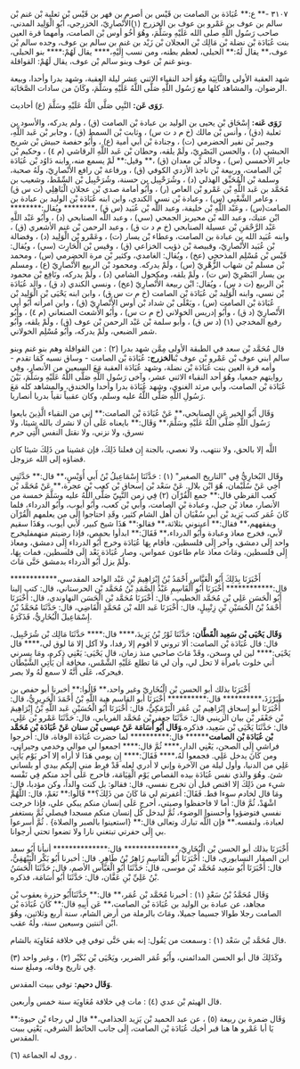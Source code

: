 ٣١٠٧ -** ع:** عُبَادَة بن الصامت بن قَيْس بن أصرم بن فهر بن قَيْس بْن ثعلبة بْن غنم بْن سالم بن عوف بن عَمْرو بن عوف بن الخزرج (١)الأَنْصارِيّ، الخزرجي، أَبُو الْوَلِيد المدني، صاحب رَسُول اللَّهِ صلى الله عَلَيْهِ وسَلَّمَ، وهُوَ أَخُو أوس بْن الصامت، وأمهما قرة العين بنت عُبَادَة بْن نضلة بْن مَالِك بْن العجلان بْن زَيْد بن غنم بن سالم بن عوف، وجده سالم بْن عوف،** يقال لَهُ:** الحبلى، لعظم بطنه، ومن نسب إِلَيْهِ،**** يقال لَهُمْ:**** بنو الحبلى، وبنو غنم بْن عوف وبنو سالم بْن عوف، يقال لَهُمْ: القواقلة.

شهد العقبة الأولى والثَّانِيَة وهُوَ أحد النقباء الاثني عشر ليلة العقبة، وشهد بدرا وأحدا، وبيعة الرضوان، والمشاهد كلها مع رَسُول اللَّهِ صَلَّى اللَّهُ عَلَيْهِ وسَلَّمَ، وكَانَ من سادات الصَّحَابَة.

**رَوَى عَن:** النَّبِي صَلَّى اللَّهُ عَلَيْهِ وسَلَّمَ (ع) أحاديث.

**رَوَى عَنه:** إِسْحَاق بْن يحيى بن الوليد بن عبادة بْن الصامت (ق) ، ولم يدركه، والأسود بن ثعلبة (دق) ، وأنس بْن مالك (خ م د ت س) ، وثابت بْن السمط (ق) ، وجابر بْن عَبد اللَّهِ، وجبير بْن نفير الحضرمي (ت) ، وجنادة بْن أَبي أمية (ع) ، وأَبُو حفصة حبيش بْن شريح الحبشي (د) ، والحسن البَصْرِيّ، ولَمْ يلقه، وحطان بْن عَبد اللَّهِ الرقاشي (م ٤) ، وحكيم بْن جابر الأحمسي (س) ، وخالد بْن معدان (ق) ،** وقيل:** لَمْ يسمع منه، وابنه دَاوُد بْن عُبَادَة بْن الصامت، وربيعة بْن ناجذ الأزدي الكوفي (ق) ، ورفاعة بْن رافع الأَنْصارِيّ، ولَهُ صحبة، وسلمة بْن الْمُحَبِّق الهذلي (د) ، وشُرَحْبِيل بن حسنة، وشُرَحْبِيل بْن السِّمْط، وشعيب بن مُحَمَّد بن عَبد اللَّهِ بْن عَمْرو بْن العاص (ر) ، وأَبُو أمامة صدي بْن عجلان الْبَاهِلِي (ت س ق) ، وعامر الشَّعْبِي (س) ، وعبادة بْن نسي الكندي، وابن ابنه عُبَادَة بْن الوليد بن عبادة بن الصامت(س) ، وعَبْد اللَّهِ بْن خليفة، وعبد اللَّه بْن عُبَيد (س ق) ،******** ويُقال:******** ابْن عتيك، وعبد الله بْن محيريز الجمحي (سي) ، وعبد اللَّه الصنابحي (د) ، وأَبُو عَبْد اللَّهِ عَبْد الرَّحْمَنِ بْن عسيلة الصنابحي (خ م د ت ق) ، وعبد الرحمن بْن غنم الأشعري (ق) ، وابنه عُبَيد الله بن عبادة بن الصامت، وعطاء بْن يسار (ت) ، وعَمْرو بْن الْوَلِيد (د) ، وفضالة بْن عُبَيد الأَنْصارِيّ، وقبيصة بْن ذؤيب الخزاعي (ق) ، وقيس بْن الْحَارِث (سي) ، ويُقال: قَيْس بْن مُسْلِم المذحجي (عخ) ، ويُقال: الغامدي، وكثير بْن مرة الحضرمي (س) ، ومحمد بْن مسلم بْن شهاب الزُّهْرِيّ (س) ، ولَمْ يدركه. ومحمود بْن الربيع الأَنْصارِيّ (ع) ، ومسلم بن يسار البَصْرِيّ (س ت) ، ولَمْ يلقه، ومكحول الشامي (د) ، ولَمْ يدركه، ونَافِع بْن محمود بْن الربيع (ت د س) ، ويُقال: ابْن ربيعة الأَنْصارِيّ (عخ) ، ونسي الكندي (د ق) ، والد عُبَادَة بْن نسي، وابنه الْوَلِيد بْن عُبَادَة بْن الصامت (خ م ت س ق) ، وابن ابنه يَحْيَى بْن الْوَلِيد بْن عُبَادَة بْن الصامت (س) ، ويَعْلَى بْن شداد بْن أوس الأَنْصارِيّ (ق) ، وابن امرأته أَبُو أبي الأَنْصارِيّ (د ق) ، وأَبُو إدريس الخولاني (خ م ت س) ، وأَبُو الأشعث الصنعاني (م ٤) ، وأَبُو رفيع المخدجي (١) (د س ق) ، وأبو سلمة بْن عَبْد الرحمن بْن عوف (ق) ، ولَمْ يلقه، وأَبُو شمر الضبعي، ولَمْ يدركه، وأَبُو مُسْلِم الخولاني.

قال مُحَمَّد بْن سعد في الطبقة الأولى مِمَّن شهد بدرا (٢) : من القواقلة وهم بنو غنم وبنو سالم ابني عوف بْن عَمْرو بْن عوف بْن**الخزرج:** عُبَادَة بْن الصامت - وساق نسبه كَمَا تقدم - وأمه قرة العين بنت عُبَادَة بْن نضلة، وشهد عُبَادَة العقبة مَعَ السبعين من الأنصار، وفِي روايتهم جمعيا، وهُوَ أحد النقباء الاثني عشر، وآخى رَسُول اللَّهِ صَلَّى اللَّهُ عَلَيْهِ وسَلَّمَ، بَيْنَ عُبَادَة بْن الصامت، وأبي مرثد الغنوي، وشهد عُبَادَة بدرا وأحدا والخندق، والمشاهد كله مَعَ رَسُولِ اللَّهِ صَلَّى اللَّهُ عليه وسلم، وكان عقبياً تقياً بدريا أنصاريا.

وَقَال أَبُو الخير عَنِ الصنابحي،** عَنْ عُبَادَة بْن الصامت:** إني من النقباء الَّذِينَ بايعوا رَسُول اللَّهِ صَلَّى اللَّهُ عَلَيْهِ وسَلَّمَ،** وَقَال:** بايعناه عَلَى أَن لا نشرك بالله شيئا، ولا نسرق، ولا نزني، ولا نقتل النفس الَّتِي حرم

اللَّه إلا بالحق، ولا ننتهب، ولا نعصي، بالجنة إِن فعلنا ذَلِكَ، فإن غشينا من ذَلِكَ شيئا كان قضاؤه إلى الله عزوجل.

وقَال البُخارِيُّ فِي "التاريخ الصغير" (١) : حَدَّثَنَا إِسْمَاعِيلُ بْنُ أَبي أُوَيْسٍ،** قال:** حَدَّثَنِي أَخِي عَنْ سُلَيْمان، هُوَ ابْن بلال. عَنْ سَعْد بْن إسحاق بْن كعب بْن عجرة،** عَنْ مُحَمَّد بْن كعب القرظي قال:** جمع الْقُرْآن (٢) فِي زمن النَّبِيّ صَلَّى اللَّهُ عليه وسَلَّمَ خمسة من الأنصار، معاذ بْن جبل، وعبادة بْن الصامت، وأبي بْن كعب، وأَبُو أيوب، وأَبُو الدرداء، فلما كَانَ عُمَر كتب يَزِيد بْن أَبي سُفْيَان أَن أَهل الشام كثير، وقَدِ احتاجوا إِلَى من يعلمهم الْقُرْآن ويفقههم،** فقال:** أعينوني بثلاثة،** فقالو:** هَذَا شيخ كبير، لأبي أيوب، وهَذَا سقيم لأبي، فخرج معاذ وعبادة وأَبُو الدرداء،** فَقَالَ:** ابدأوا بحمص، فإذا رضيتم منهمفليخرج واحد إِلَى دمشق، وآخر إِلَى فلسطين، فأقام بِهَا عُبَادَة وخرج أَبُو الدرداء إِلَى دمشق، ومعاذ إِلَى فلسطين، ومَاتَ معاذ عام طاعون عمواس، وصار عُبَادَة بَعْد إِلَى فلسطين، فمات بِهَا، ولَمْ يزل أَبُو الدرداء بدمشق حَتَّى مَاتَ.

أَخْبَرَنَا بِذَلِكَ أَبُو الْعَبَّاسِ أَحْمَدُ بْنُ إِبْرَاهِيمَ بْنِ عَبْد الواحد المقدسي،************ قال:************ أَخْبَرَنَا أَبُو الْقَاسِمِ عَبْدُ الصَّمَدِ بْنُ مُحَمَّد بْن الحرستاني، قال: كتب إلينا أَبُو الْحَسَن عَلِي بْن مُحَمَّد الخطيب، قال: أَخْبَرَنَا مُحَمَّد بْن الْحَسَن النهاوندي، قال: أَخْبَرَنَا أَحْمَدُ بْنُ الْحُسَيْنِ بْنِ زِنْبِيلٍ، قال: أَخْبَرَنَا عَبد الله بْن مُحَمَّدٍ الْقَاضِي، قال: حَدَّثَنَا مُحَمَّدُ بْنُ إِسْمَاعِيلَ الْبُخَارِيُّ، فَذَكَرَهُ.

**وَقَال يَحْيَى بْن سَعِيد الْقَطَّان:** حَدَّثَنَا ثَوْرُ بْنُ يَزِيدَ،**** قال:**** حَدَّثَنَا مَالِك بْن شُرَحْبِيل، قال: قال عُبَادَة بْن الصامت: ألا تروني لا أقوم إلا رفدا، ولا آكل إلا مَا لوق لي،**** قال يَحْيَى:**** لين لي وسخن، وقَدْ مَاتَ صاحبي منذ زمان، قال يَحْيَى: يَعْنِي ذكره، ومَا يسرني أني خلوت بامرأة لا تحل لي، وأن لي مَا تطلع عَلَيْهِ الشَّمْس، مخافة أَن يَأْتِي الشَّيْطَان فيحركه، عَلَى أَنَّهُ لا سمع لَهُ ولا بصر.

أَخْبَرَنَا بذلك أبو الحسن بْن الْبُخَارِيّ وغير واحد،** قَالُوا:** أخبرنا أبو حفص بن طَبَرْزَذَ،********** قال:********** أَخْبَرَنَا أبو القاسم هبة اللَّهِ بْنُ أَحْمَدَ الْحَرِيرِيُّ، قال: أَخْبَرَنَا أبو إسحاق إِبْرَاهِيم بْن عُمَر الْبَرْمَكِيُّ، قال: أَخْبَرَنَا أَبُو الْحُسَيْنِ عَبد اللَّهِ بْنُ إِبْرَاهِيمَ بْن جَعْفَر بْن بيان الزينبي قال: حَدَّثَنَا جعفر بْن مُحَمَّد الفريابي، قال: حَدَّثَنَا عَمْرو بْن عَلِي، قال: حَدَّثَنَا يَحْيَى بْن سَعِيد، فذكره.**وَقَال أَبُو أُسَامَة عَنْ عيسى بْن سنان عَنْ عُبَادَة بْن مُحَمَّد بْن عُبَادَة بْن الصامت******** قال:********** لما حضرت عُبَادَة الوفاة، قال: أخرجوا فراشي إِلَى الصحن، يَعْنِي الدار،**** ثُمَّ قال:**** اجمعوا لي موالي وخدمي وجيراني، ومن كَانَ يدخل عَلِي. فجمعوا لَهُ،**** فَقَالَ:**** إِن يومي هَذَا لا أراه إلا آخر يَوْم يَأْتِي عَلِي من الدنيا، وأول ليلة من الآخرة وإني لا أدري لعله قَدْ فرط مني إليكم بيدي أو بلساني شئ. وهُوَ والذي نفس عُبَادَة بيده القصاص يَوْم الْقِيَامَة، فأحرج عَلَى أحد منكم فِي نَفْسه شيء من ذَلِكَ إلا اقتص قبل أن تخرج نفسي، قال: فقالو: بل كنت والداً، وكن مؤدبا، قال: ومَا قال لخادم سوءا قط. فَقَالَ: أغفرتم لي مَا كَانَ من ذَلِكَ؟** قَالُوا:** نَعَمْ، قال: اللَّهُمَّ اشْهَدْ، ثُمَّ قال: أما لا فاحفظوا وصيتي، أحرج عَلَى إنسان منكم يبكي علي، فإذا خرجت نفسي فتوضؤوا وأحسنوا الوضوء، ثُمَّ ليدخل كُل إنسان منكم مسجدا فيصلي ثُمَّ يستغفر لعبادة، ولنفسه.** فإن اللَّه تبارك وتعالى قال:** {استعينوا بالصبر والصلاة} . ثُمَّ أسرعوا بي إِلَى حفرتي تبتغني نارا ولا تضعوا تحتي أرجوانا.

أَخْبَرَنَا بذلك أبو الحسن بْن الْبُخَارِيّ،************** قال:************** أنبأنا أَبُو سعد ابن الصفار النسابوري، قال: أَخْبَرَنَا أَبُو الْقَاسِمِ زَاهِرُ بْنُ طَاهِرٍ. قال: أخبرنا أَبُو بَكْر الْبَيْهَقِيُّ، قال: أَخْبَرَنَا أَبُو سَعِيد مُحَمَّد بْن موسى، قال: حَدَّثَنَا أَبُو الْعَبَّاس الأصم، قال: حَدَّثَنَا الْحَسَنُ بْنُ عَلِيِّ بْنِ عَفَّان، قال: حَدَّثَنَا أَبُو أُسَامَة، فذكره.

وَقَال مُحَمَّدُ بْنُ سَعْدٍ (١) : أخبرنا مُحَمَّد بْن عُمَر،** قال:** حَدَّثَنَاأَبُو حزرة يعقوب بْن مجاهد، عن عبادة بن الوليد بن عُبَادَة بْن الصامت،** عَن أَبِيهِ قال:** كَانَ عُبَادَة بْن الصامت رجلا طوالا جسيما جميلا، ومَاتَ بالرملة من أرض الشام، سنة أربع وثلاثين، وهُوَ ابْن اثنتين وسبعين سنة، ولَهُ عقب.

قال مُحَمَّد بْن سَعْد (١) : وسمعت من يَقُول: إنه بقي حَتَّى توفي فِي خلافة مُعَاوِيَة بالشام.

وكَذَلِكَ قال أبو الحسن المدائمني، وأَبُو عُمَر الضرير، ويَحْيَى بْن بُكَيْر (٢) ، وغير واحد (٣) فِي تاريخ وفاته، ومبلغ سنه.

**وَقَال دحيم:** توفي ببيت المقدس.

قال الهيثم بْن عدي (٤) : مات فِي خلافة مُعَاوِيَة سنة خمس وأربعين.

وَقَال ضمرة بن ربيعة (٥) ، عن عبد الحميد بْن يَزِيد الجذامي،** قال لي رجاء بْن حيوة:** يَا أبا عَمْرو ها هنا قبر أخيك عُبَادَة بْن الصامت، إِلَى جانب الحائط الشرقي، يَعْنِي ببيت المقدس.

روى له الجماعة (٦) .